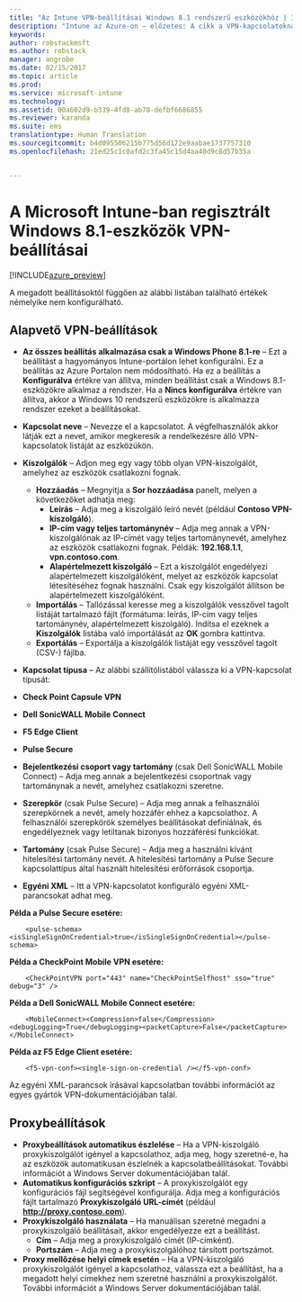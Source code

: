 ```yaml
---
title: "Az Intune VPN-beállításai Windows 8.1 rendszerű eszközökhöz | Intune az Azure-on – előzetes | Microsoft Docs"
description: "Intune az Azure-on – előzetes: A cikk a VPN-kapcsolatoknak a Windows 8.1 rendszerű eszközökön való konfigurálására használható Intune-beállításokat ismerteti."
keywords: 
author: robstackmsft
ms.author: robstack
manager: angrobe
ms.date: 02/15/2017
ms.topic: article
ms.prod: 
ms.service: microsoft-intune
ms.technology: 
ms.assetid: 00a602d9-b339-4fd8-ab70-defbf6686855
ms.reviewer: karanda
ms.suite: ems
translationtype: Human Translation
ms.sourcegitcommit: b4d095506215b775d56d172e9aabae1737757310
ms.openlocfilehash: 21ed25c1c0afd2c3fa45c15d4aa40d9c8d57b35a


---
```


# <a name="vpn-settings-for-windows-81-devices-in-microsoft-intune"></a>A Microsoft Intune-ban regisztrált Windows 8.1-eszközök VPN-beállításai

[!INCLUDE[azure_preview](../includes/azure_preview.md)]

A megadott beállításoktól függően az alábbi listában található értékek némelyike nem konfigurálható.

## <a name="base-vpn-settings"></a>Alapvető VPN-beállítások


- **Az összes beállítás alkalmazása csak a Windows Phone 8.1-re** – Ezt a beállítást a hagyományos Intune-portálon lehet konfigurálni. Ez a beállítás az Azure Portalon nem módosítható. Ha ez a beállítás a **Konfigurálva** értékre van állítva, minden beállítást csak a Windows 8.1-eszközökre alkalmaz a rendszer. Ha a **Nincs konfigurálva** értékre van állítva, akkor a Windows 10 rendszerű eszközökre is alkalmazza rendszer ezeket a beállításokat.
- **Kapcsolat neve** – Nevezze el a kapcsolatot. A végfelhasználók akkor látják ezt a nevet, amikor megkeresik a rendelkezésre álló VPN-kapcsolatok listáját az eszközükön.
- **Kiszolgálók** – Adjon meg egy vagy több olyan VPN-kiszolgálót, amelyhez az eszközök csatlakozni fognak.
    - **Hozzáadás** – Megnyitja a **Sor hozzáadása** panelt, melyen a következőket adhatja meg:
        - **Leírás** – Adja meg a kiszolgáló leíró nevét (például **Contoso VPN-kiszolgáló**).
        - **IP-cím vagy teljes tartománynév** – Adja meg annak a VPN-kiszolgálónak az IP-címét vagy teljes tartománynevét, amelyhez az eszközök csatlakozni fognak. Példák: **192.168.1.1**, **vpn.contoso.com**.
        - **Alapértelmezett kiszolgáló** – Ezt a kiszolgálót engedélyezi alapértelmezett kiszolgálóként, melyet az eszközök kapcsolat létesítéséhez fognak használni. Csak egy kiszolgálót állítson be alapértelmezett kiszolgálóként.
    - **Importálás** – Tallózással keresse meg a kiszolgálók vesszővel tagolt listáját tartalmazó fájlt (formátuma: leírás, IP-cím vagy teljes tartománynév, alapértelmezett kiszolgáló). Indítsa el ezeknek a **Kiszolgálók** listába való importálását az **OK** gombra kattintva.
    - **Exportálás** – Exportálja a kiszolgálók listáját egy vesszővel tagolt (CSV-) fájlba.

- **Kapcsolat típusa** – Az alábbi szállítólistából válassza ki a VPN-kapcsolat típusát:
- **Check Point Capsule VPN**
- **Dell SonicWALL Mobile Connect**
- **F5 Edge Client**
- **Pulse Secure**

<!--- **Fingerprint** (Check Point Capsule VPN only) - Specify a string (for example, "Contoso Fingerprint Code") that will be used to verify that the VPN server can be trusted. A fingerprint can be sent to the client so it knows to trust any server that presents the same fingerprint when connecting. If the device doesn’t already have the fingerprint, it will prompt the user to trust the VPN server that they are connecting to while showing the fingerprint. (The user manually verifies the fingerprint and chooses **trust** to connect.) --->

- **Bejelentkezési csoport vagy tartomány** (csak Dell SonicWALL Mobile Connect) – Adja meg annak a bejelentkezési csoportnak vagy tartománynak a nevét, amelyhez csatlakozni szeretne.

- **Szerepkör** (csak Pulse Secure) – Adja meg annak a felhasználói szerepkörnek a nevét, amely hozzáfér ehhez a kapcsolathoz. A felhasználói szerepkörök személyes beállításokat definiálnak, és engedélyeznek vagy letiltanak bizonyos hozzáférési funkciókat.

- **Tartomány** (csak Pulse Secure) – Adja meg a használni kívánt hitelesítési tartomány nevét. A hitelesítési tartomány a Pulse Secure kapcsolattípus által használt hitelesítési erőforrások csoportja.


- **Egyéni XML** – Itt a VPN-kapcsolatot konfiguráló egyéni XML-parancsokat adhat meg.

**Példa a Pulse Secure esetére:**

```
    <pulse-schema><isSingleSignOnCredential>true</isSingleSignOnCredential></pulse-schema>

```

**Példa a CheckPoint Mobile VPN esetére:**
```
    <CheckPointVPN port="443" name="CheckPointSelfhost" sso="true" debug="3" />

```

**Példa a Dell SonicWALL Mobile Connect esetére:**
```
    <MobileConnect><Compression>false</Compression><debugLogging>True</debugLogging><packetCapture>False</packetCapture></MobileConnect>

```

**Példa az F5 Edge Client esetére:**

```
    <f5-vpn-conf><single-sign-on-credential /></f5-vpn-conf>

```

Az egyéni XML-parancsok írásával kapcsolatban további információt az egyes gyártók VPN-dokumentációjában talál.


## <a name="proxy-settings"></a>Proxybeállítások

- **Proxybeállítások automatikus észlelése** – Ha a VPN-kiszolgáló proxykiszolgálót igényel a kapcsolathoz, adja meg, hogy szeretné-e, ha az eszközök automatikusan észlelnék a kapcsolatbeállításokat. További információt a Windows Server dokumentációjában talál.
- **Automatikus konfigurációs szkript** – A proxykiszolgálót egy konfigurációs fájl segítségével konfigurálja. Adja meg a konfigurációs fájlt tartalmazó **Proxykiszolgáló URL-címét** (például **http://proxy.contoso.com**).
- **Proxykiszolgáló használata** – Ha manuálisan szeretné megadni a proxykiszolgáló beállításait, akkor engedélyezze ezt a beállítást.
    - **Cím** – Adja meg a proxykiszolgáló címét (IP-címként).
    - **Portszám** – Adja meg a proxykiszolgálóhoz társított portszámot.
- **Proxy mellőzése helyi címek esetén** – Ha a VPN-kiszolgáló proxykiszolgálót igényel a kapcsolathoz, válassza ezt a beállítást, ha a megadott helyi címekhez nem szeretné használni a proxykiszolgálót. További információt a Windows Server dokumentációjában talál.



<!--HONumber=Feb17_HO3-->



